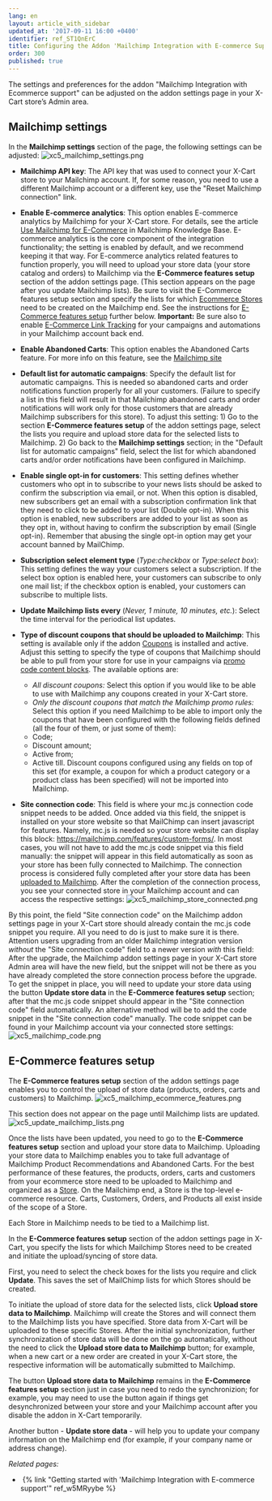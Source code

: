 ```yaml
---
lang: en
layout: article_with_sidebar
updated_at: '2017-09-11 16:00 +0400'
identifier: ref_ST1QnErC
title: Configuring the Addon 'Mailchimp Integration with E-commerce Support'
order: 300
published: true
---
```

The settings and preferences for the addon "Mailchimp Integration with Ecommerce support" can be adjusted on the addon settings page in your X-Cart store’s Admin area.

## Mailchimp settings

In the **Mailchimp settings** section of the page, the following settings can be adjusted:
![xc5_mailchimp_settings.png]({{site.baseurl}}/attachments/ref_ST1QnErC/xc5_mailchimp_settings.png)
   
   * **Mailchimp API key**: The API key that was used to connect your X-Cart store to your Mailchimp account. If, for some reason, you need to use a different Mailchimp account or a different key, use the "Reset Mailchimp connection" link.
   
   * **Enable E-commerce analytics**: This option enables E-commerce analytics by Mailchimp for your X-Cart store. For details, see the article [Use Mailchimp for E-Commerce](http://kb.mailchimp.com/integrations/e-commerce/use-mailchimp-for-e-commerce "Use Mailchimp for E-Commerce") in Mailchimp Knowledge Base. E-commerce analytics is the core component of the integration functionality; the setting is enabled by default, and we recommend keeping it that way. For E-commerce analytics related features to function properly, you will need to upload your store data (your store catalog and orders) to Mailchimp via the **E-Commerce features setup** section of the addon settings page. (This section appears on the page after you update Mailchimp lists). Be sure to visit the E-Commerce features setup section and specify the lists for which [Ecommerce Stores](https://developer.mailchimp.com/documentation/mailchimp/reference/ecommerce/stores/) need to be created on the Mailchimp end. See the instructions for [E-Commerce features setup](#E-Commerce_features_setup) further below. 
   **Important:** Be sure also to enable [E-Commerce Link Tracking](http://kb.mailchimp.com/integrations/e-commerce/use-mailchimp-for-e-commerce "Use MailChimp for E-Commerce") for your campaigns and automations in your Mailchimp account back end.
   
   * **Enable Abandoned Carts**:  This option enables the Abandoned Carts feature. For more info on this feature, see the [Mailchimp site](https://mailchimp.com/features/abandoned-cart/ "Abandoned Cart")
   
   * **Default list for automatic campaigns**: Specify the default list for automatic campaigns. This is needed so abandoned carts and order notifications function properly for all your customers. (Failure to specify a list in this field will result in that Mailchimp abandoned carts and order notifications will work only for those customers that are already Mailchimp subscribers for this store). To adjust this setting: 1) Go to the section **E-Commerce features setup** of the addon settings page, select the lists you require and upload store data for the selected lists to Mailchimp. 2) Go back to the **Mailchimp settings** section; in the "Default list for automatic campaigns" field, select the list for which abandoned carts and/or order notifications have been configured in Mailchimp. 
   
   * **Enable single opt-in for customers**: This setting defines whether customers who opt in to subscribe to your news lists should be asked to confirm the subscription via email, or not. When this option is disabled, new subscribers get an email with a subscription confirmation link that they need to click to be added to your list (Double opt-in). When this option is enabled, new subscribers are added to your list as soon as they opt in, without having to confirm the subscription by email (Single opt-in). Remember that abusing the single opt-in option may get your account banned by MailChimp.
   
* **Subscription select element type** (_Type:checkbox_ or _Type:select box_): This setting defines the way your customers select a subscription. If the select box option is enabled here, your customers can subscribe to only one mail list; if the checkbox option is enabled, your customers can subscribe to multiple lists.

* **Update Mailchimp lists every** (_Never, 1 minute, 10 minutes, etc._): Select the time interval for the periodical list updates.

* **Type of discount coupons that should be uploaded to Mailchimp**: This setting is available only if the addon [Coupons](https://market.x-cart.com/addons/discount-coupons.html) is installed and active. Adjust this setting to specify the type of coupons that Mailchimp should be able to pull from your store for use in your campaigns via [promo code content blocks](https://mailchimp.com/help/use-promo-code-content-blocks/). The available options are:
   * _All discount coupons:_ Select this option if you would like to be able to use with Mailchimp any coupons created in your X-Cart store.
   * _Only the discount coupons that match the Mailchimp promo rules:_ Select this option if you need Mailchimp to be able to import only the coupons that have been configured with the following fields defined (all the four of them, or just some of them): 
    - Code;
    - Discount amount;
    - Active from;
    - Active till.
    Discount coupons configured using any fields on top of this set (for example, a coupon for which a product category or a product class has been specified) will not be imported into Mailchimp.
  
* **Site connection code**: This field is where your mc.js connection code snippet needs to be added. Once added via this field, the snippet is installed on your store website so that MailChimp can insert javascript for features. Namely, mc.js is needed so your store website can display this block: https://mailchimp.com/features/custom-forms/. In most cases, you will not have to add the mc.js code snippet via this field manually: the snippet will appear in this field automatically as soon as your store has been fully connected to Mailchimp. The connection process is considered fully completed after your store data has been [uploaded to Mailchimp](#e-commerce-features-setup). After the completion of the connection process, you see your connected store in your Mailchimp account and can access the respective settings:
   ![xc5_mailchimp_store_connected.png]({{site.baseurl}}/attachments/ref_ST1QnErC/xc5_mailchimp_store_connected.png)
   
By this point, the field "Site connection code" on the Mailchimp addon settings page in your X-Cart store should already contain the mc.js code snippet you require. All you need to do is just to make sure it is there.
Attention users upgrading from an older Mailchimp integration version _without_ the "Site connection code" field to a newer version _with_ this field: After the upgrade, the Mailchimp addon settings page in your X-Cart store Admin area will have the new field, but the snippet will not be there as you have already completed the store connection process before the upgrade. To get the snippet in place, you will need to update your store data using the button **Update store data** in the **E-Commerce features setup** section; after that the mc.js code snippet should appear in the "Site connection code" field automatically. An alternative method will be to add the code snippet in the "Site connection code" manually. The code snippet can be found in your Mailchimp account via your connected store settings:
   ![xc5_mailchimp_code.png]({{site.baseurl}}/attachments/ref_ST1QnErC/xc5_mailchimp_code.png)


## E-Commerce features setup

The **E-Commerce features setup** section of the addon settings page enables you to control the upload of store data (products, orders, carts and customers) to Mailchimp. 
![xc5_mailchimp_ecommerce_features.png]({{site.baseurl}}/attachments/ref_ST1QnErC/xc5_mailchimp_ecommerce_features.png)

This section does not appear on the page until Mailchimp lists are updated.
![xc5_update_mailchimp_lists.png]({{site.baseurl}}/attachments/ref_ST1QnErC/xc5_update_mailchimp_lists.png)

Once the lists have been updated, you need to go to the **E-Commerce features setup** section and upload your store data to Mailchimp. Uploading your store data to Mailchimp enables you to take full advantage of Mailchimp Product Recommendations and Abandoned Carts. For the best performance of these features, the products, orders, carts and customers from your ecommerce store need to be uploaded to Mailchimp and organized as a [Store](https://developer.mailchimp.com/documentation/mailchimp/reference/ecommerce/stores/). On the Mailchimp end, a Store is the top-level e-commerce resource. Carts, Customers, Orders, and Products all exist inside of the scope of a Store. 

Each Store in Mailchimp needs to be tied to a Mailchimp list. 

In the **E-Commerce features setup** section of the addon settings page in X-Cart, you specify the lists for which Mailchimp Stores need to be created and initiate the upload/syncing of store data. 

First, you need to select the check boxes for the lists you require and click **Update**. This saves the set of MailChimp lists for which Stores should be created. 

To initiate the upload of store data for the selected lists, click **Upload store data to Mailchimp**. Mailchimp will create the Stores and will connect them to the Mailchimp lists you have specified. Store data from X-Cart will be uploaded to these specific Stores. After the initial synchronization, further synchronization of store data will be done on the go automatically, without the need to click the **Upload store data to Mailchimp** button; for example, when a new cart or a new order are created in your X-Cart store, the respective information will be automatically submitted to Mailchimp. 

The button **Upload store data to Mailchimp** remains in the **E-Commerce features setup** section just in case you need to redo the synchronizion; for example, you may need to use the button again if things get desynchronized between your store and your Mailchimp account after you disable the addon in X-Cart temporarily. 

Another button - **Update store data** - will help you to update your company information on the Mailchimp end (for example, if your company name or address change).

_Related pages:_

*   {% link "Getting started with 'Mailchimp Integration with E-commerce support'" ref_w5MRyybe %}
